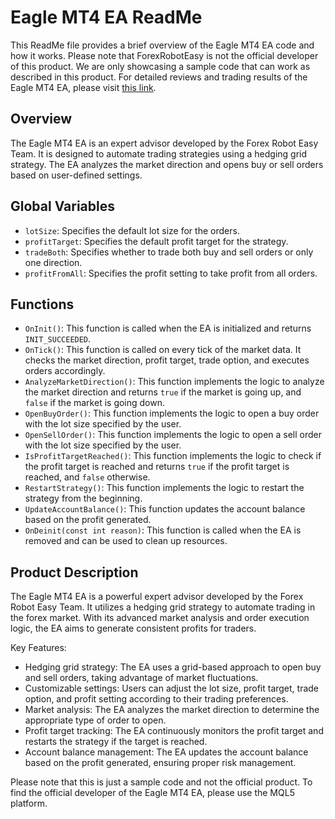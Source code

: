 # Eagle MT4 EA ReadMe

This ReadMe file provides a brief overview of the Eagle MT4 EA code and how it works. Please note that ForexRobotEasy is not the official developer of this product. We are only showcasing a sample code that can work as described in this product. For detailed reviews and trading results of the Eagle MT4 EA, please visit [this link](https://forexroboteasy.com/forex-robot-review/eagle-mt4-ea-review-mastering-forex-with-hedging-grid-strategy/).

## Overview
The Eagle MT4 EA is an expert advisor developed by the Forex Robot Easy Team. It is designed to automate trading strategies using a hedging grid strategy. The EA analyzes the market direction and opens buy or sell orders based on user-defined settings.

## Global Variables
- `lotSize`: Specifies the default lot size for the orders.
- `profitTarget`: Specifies the default profit target for the strategy.
- `tradeBoth`: Specifies whether to trade both buy and sell orders or only one direction.
- `profitFromAll`: Specifies the profit setting to take profit from all orders.

## Functions
- `OnInit()`: This function is called when the EA is initialized and returns `INIT_SUCCEEDED`.
- `OnTick()`: This function is called on every tick of the market data. It checks the market direction, profit target, trade option, and executes orders accordingly.
- `AnalyzeMarketDirection()`: This function implements the logic to analyze the market direction and returns `true` if the market is going up, and `false` if the market is going down.
- `OpenBuyOrder()`: This function implements the logic to open a buy order with the lot size specified by the user.
- `OpenSellOrder()`: This function implements the logic to open a sell order with the lot size specified by the user.
- `IsProfitTargetReached()`: This function implements the logic to check if the profit target is reached and returns `true` if the profit target is reached, and `false` otherwise.
- `RestartStrategy()`: This function implements the logic to restart the strategy from the beginning.
- `UpdateAccountBalance()`: This function updates the account balance based on the profit generated.
- `OnDeinit(const int reason)`: This function is called when the EA is removed and can be used to clean up resources.

## Product Description
The Eagle MT4 EA is a powerful expert advisor developed by the Forex Robot Easy Team. It utilizes a hedging grid strategy to automate trading in the forex market. With its advanced market analysis and order execution logic, the EA aims to generate consistent profits for traders.

Key Features:
- Hedging grid strategy: The EA uses a grid-based approach to open buy and sell orders, taking advantage of market fluctuations.
- Customizable settings: Users can adjust the lot size, profit target, trade option, and profit setting according to their trading preferences.
- Market analysis: The EA analyzes the market direction to determine the appropriate type of order to open.
- Profit target tracking: The EA continuously monitors the profit target and restarts the strategy if the target is reached.
- Account balance management: The EA updates the account balance based on the profit generated, ensuring proper risk management.

Please note that this is just a sample code and not the official product. To find the official developer of the Eagle MT4 EA, please use the MQL5 platform.
